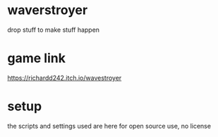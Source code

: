 # waverstroyer
drop stuff to make stuff happen

# game link
https://richardd242.itch.io/wavestroyer

# setup
the scripts and settings used are here for open source use, no license

